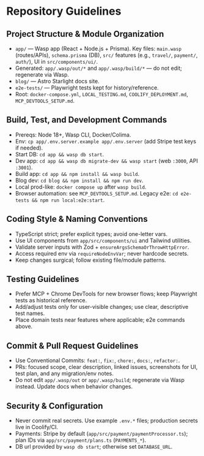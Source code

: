 # Repository Guidelines

## Project Structure & Module Organization
- `app/` — Wasp app (React + Node.js + Prisma). Key files: `main.wasp` (routes/APIs), `schema.prisma` (DB), `src/` features (e.g., `travel/`, `payment/`, `auth/`), UI in `src/components/ui/`.
- Generated: `app/.wasp/out/*` and `app/.wasp/build/*` — do not edit; regenerate via Wasp.
- `blog/` — Astro Starlight docs site.
- `e2e-tests/` — Playwright tests kept for history/reference.
- Root: `docker-compose.yml`, `LOCAL_TESTING.md`, `COOLIFY_DEPLOYMENT.md`, `MCP_DEVTOOLS_SETUP.md`.

## Build, Test, and Development Commands
- Prereqs: Node 18+, Wasp CLI, Docker/Colima.
- Env: `cp app/.env.server.example app/.env.server` (add Stripe test keys if needed).
- Start DB: `cd app && wasp db start`.
- Dev app: `cd app && wasp db migrate-dev && wasp start` (web `:3000`, API `:3001`).
- Build app: `cd app && npm install && wasp build`.
- Blog dev: `cd blog && npm install && npm run dev`.
- Local prod-like: `docker compose up` after `wasp build`.
- Browser automation: see `MCP_DEVTOOLS_SETUP.md`. Legacy e2e: `cd e2e-tests && npm run local:e2e:start`.

## Coding Style & Naming Conventions
- TypeScript strict; prefer explicit types; avoid one-letter vars.
- Use UI components from `app/src/components/ui` and Tailwind utilities.
- Validate server inputs with Zod + `ensureArgsSchemaOrThrowHttpError`.
- Access required env via `requireNodeEnvVar`; never hardcode secrets.
- Keep changes surgical; follow existing file/module patterns.

## Testing Guidelines
- Prefer MCP + Chrome DevTools for new browser flows; keep Playwright tests as historical reference.
- Add/adjust tests only for user-visible changes; use clear, descriptive test names.
- Place domain tests near features where applicable; e2e commands above.

## Commit & Pull Request Guidelines
- Use Conventional Commits: `feat:`, `fix:`, `chore:`, `docs:`, `refactor:`.
- PRs: focused scope, clear description, linked issues, screenshots for UI, test plan, and any migration/env notes.
- Do not edit `app/.wasp/out` or `app/.wasp/build`; regenerate via Wasp instead. Update docs when behavior changes.

## Security & Configuration
- Never commit real secrets. Use example `.env.*` files; production secrets live in Coolify/CI.
- Payments: Stripe by default (`app/src/payment/paymentProcessor.ts`); plan IDs via `app/src/payment/plans.ts` (`PAYMENTS_*`).
- DB url provided by `wasp db start`; otherwise set `DATABASE_URL`.

